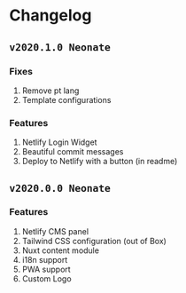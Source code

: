 # Changelog

## `v2020.1.0 Neonate`

### Fixes

1. Remove pt lang
2. Template configurations

### Features

1. Netlify Login Widget
2. Beautiful commit messages
3. Deploy to Netlify with a button (in readme)

## `v2020.0.0 Neonate`

### Features

1. Netlify CMS panel
2. Tailwind CSS configuration (out of Box)
3. Nuxt content module
4. i18n support
5. PWA support
6. Custom Logo
